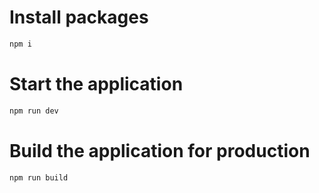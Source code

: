 # Install packages
```sh
npm i
```

# Start the application
```sh
npm run dev
```

# Build the application for production
```sh
npm run build
```